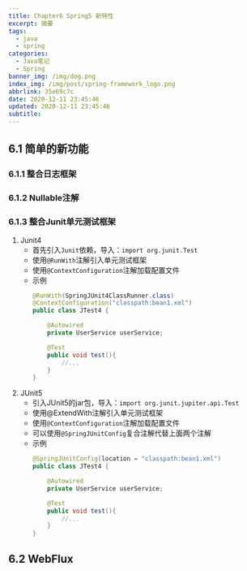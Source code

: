 ```yaml
---
title: Chapter6 Spring5 新特性
excerpt: 摘要
tags:
  - java
  - spring
categories:
  - Java笔记
  - Spring
banner_img: /img/dog.png
index_img: /img/post/spring-framework_logo.png
abbrlink: 35e69c7c
date: 2020-12-11 23:45:46
updated: 2020-12-11 23:45:46
subtitle:
---
```

## 6.1 简单的新功能
### 6.1.1 整合日志框架


### 6.1.2 Nullable注解



### 6.1.3 整合Junit单元测试框架
1. Junit4
    * 首先引入`Junit`依赖，导入：`import org.junit.Test`
    * 使用`@RunWith`注解引入单元测试框架
    * 使用`@ContextConfiguration`注解加载配置文件
    * 示例
        ```java
        @RunWith(SpringJUnit4ClassRunner.class)
        @ContextConfiguration("classpath:bean1.xml")
        public class JTest4 {

            @Autowired
            private UserService userService;

            @Test
            public void test(){
                //...
            }
        }
        ```
2. JUnit5
    * 引入JUnit5的jar包，导入：`import org.junit.jupiter.api.Test`
    * 使用@ExtendWith注解引入单元测试框架
    * 使用`@ContextConfiguration`注解加载配置文件
    * 可以使用`@SpringJUnitConfig`复合注解代替上面两个注解
    * 示例
        ```java
        @SpringJUnitConfig(location = "classpath:bean1.xml")
        public class JTest4 {

            @Autowired
            private UserService userService;

            @Test
            public void test(){
                //...
            }
        }
        ```

## 6.2 WebFlux











